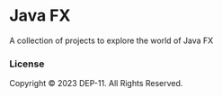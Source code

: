 # Java FX
A collection of projects to explore the world of Java FX

### License
Copyright © 2023 DEP-11. All Rights Reserved.
